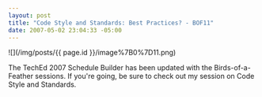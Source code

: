 ```yaml
---
layout: post
title: "Code Style and Standards: Best Practices? - BOF11"
date: 2007-05-02 23:04:33 -05:00
---
```


![](/img/posts/{{ page.id }}/image%7B0%7D11.png)

The TechEd 2007 Schedule Builder has been updated with the Birds-of-a-Feather sessions. If you're going, be sure to check out my session on Code Style and Standards.
